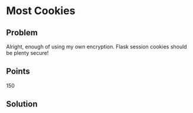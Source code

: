 # Most Cookies

## Problem
Alright, enough of using my own encryption. Flask session cookies should be plenty secure! 

## Points
150

## Solution
